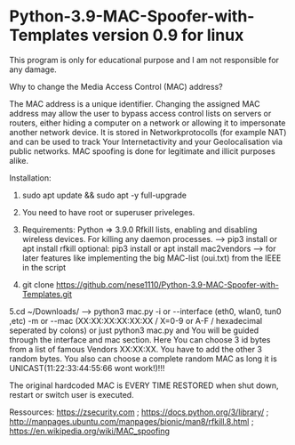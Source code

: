 # Python-3.9-MAC-Spoofer-with-Templates version 0.9 for linux

This program is only for educational purpose and I am not responsible for any damage.

Why to change the Media Access Control (MAC) address?

The MAC address is a unique identifier. Changing the assigned MAC address may allow the user to bypass access control lists on servers or routers, either hiding a computer on a network or allowing it to impersonate another network device. It is stored in Networkprotocolls (for example NAT) and can be used to track Your Internetactivity and your Geolocalisation via public networks. MAC spoofing is done for legitimate and illicit purposes alike.


Installation:

1. sudo apt update && sudo apt -y full-upgrade

2. You need to have root or superuser priveleges.

3. Requirements: Python => 3.9.0
                 Rfkill lists, enabling and disabling wireless devices. For killing any daemon processes. --> pip3 install or apt install rfkill
                 optional: pip3 install or apt install mac2vendors --> for later features like implementing the big MAC-list (oui.txt) from the IEEE in the script

4. git clone https://github.com/nese1110/Python-3.9-MAC-Spoofer-with-Templates.git 

5.cd ~/Downloads/ --> python3 mac.py -i or --interface (eth0, wlan0, tun0 ,etc) -m or --mac (XX:XX:XX:XX:XX:XX / X=0-9 or A-F / hexadecimal seperated by colons)
  or just python3 mac.py and You will be guided through the interface and mac section. Here You can choose 3 id bytes from a list of famous Vendors XX:XX:XX. You have to add the other 3         
  random bytes. You also can choose a complete random MAC as long it is UNICAST(11:22:33:44:55:66 wont work!)!!! 
  
  The original hardcoded MAC is EVERY TIME RESTORED when shut down, restart or switch user is executed.
  
  Ressources: 
 https://zsecurity.com ; https://docs.python.org/3/library/ ; http://manpages.ubuntu.com/manpages/bionic/man8/rfkill.8.html ; https://en.wikipedia.org/wiki/MAC_spoofing
 
